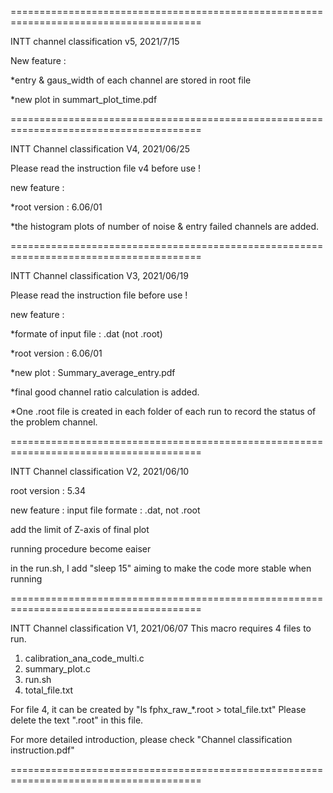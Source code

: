 =======================================================================================

INTT channel classification v5, 2021/7/15


New feature :


*entry & gaus_width of each channel are stored in root file


*new plot in summart_plot_time.pdf


=======================================================================================

INTT Channel classification V4, 2021/06/25

Please read the instruction file v4 before use !

new feature  :

*root version : 6.06/01

*the histogram plots of number of noise & entry failed channels are added.

=======================================================================================

INTT Channel classification V3, 2021/06/19

Please read the instruction file before use !

new feature  : 

*formate of input file : .dat (not .root)

*root version : 6.06/01

*new plot     : Summary_average_entry.pdf

*final good channel ratio calculation is added.

*One .root file is created in each folder of each run to record the status of the problem channel. 

=======================================================================================

INTT Channel classification V2, 2021/06/10

root version : 5.34

new feature : input file formate : .dat, not .root

add the limit of Z-axis of final plot 

running procedure become eaiser

in the run.sh, I add "sleep 15" aiming to make the code more stable when running


=======================================================================================

INTT Channel classification V1, 2021/06/07
This macro requires 4 files to run.
1. calibration_ana_code_multi.c
2. summary_plot.c
3. run.sh
4. total_file.txt

For file 4, it can be created by "ls fphx_raw_*.root > total_file.txt"
Please delete the text ".root" in this file.





For more detailed introduction, please check "Channel classification instruction.pdf"

=======================================================================================

